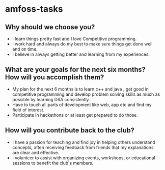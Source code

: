# amfoss-tasks

## Why should we choose you?
- I learn things pretty fast and I love Competitive programming.
- I work hard and always do my best to make sure things get done well and on time.
- I believe in always getting better and learning from my experiences.
  
## What are your goals for the next six months? How will you accomplish them?
- My plan for the next 6 months is to learn c++ and java , get good in competitive programming  and develop problem solving skills as much as possible by learning DSA consistently.
- Have to touch all parts of development like web, app etc and find my field of interest.
- Participate in hackathons or at least get prepared to do those.
  
## How will you contribute back to the club?
- I have a passion for teaching and find joy in helping others understand concepts, often receiving feedback from friends that my explanations are clear and effective.
- I volunteer to assist with organizing events, workshops, or educational sessions to benefit the club's members.
